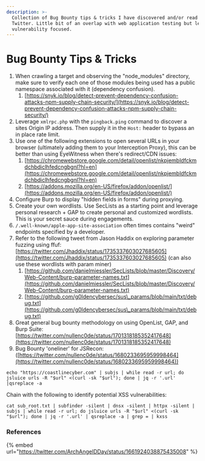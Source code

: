 ```yaml
---
description: >-
  Collection of Bug Bounty tips & tricks I have discovered and/or read on
  Twitter. Little bit of an overlap with web application testing but less
  vulnerability focused.
---
```


# Bug Bounty Tips & Tricks



1. When crawling a target and observing the "node\_modules" directory, make sure to verify each one of those modules being used has a public namespace associated with it (dependency confusion).
   1. [https://snyk.io/blog/detect-prevent-dependency-confusion-attacks-npm-supply-chain-security/](https://snyk.io/blog/detect-prevent-dependency-confusion-attacks-npm-supply-chain-security/)
2. Leverage `xmlrpc.php` with the `pingback.ping` command to discover a sites Origin IP address. Then supply it in the `Host:` header to bypass an in place rate limit.
3. Use one of the following extensions to open several URLs in your browser (ultimately adding them to your Interception Proxy), this can be better than using EyeWitness when there's redirect/CDN issues:
   1. [https://chromewebstore.google.com/detail/openlist/nkpjembldfckmdchbdiclhfedcngbgnl?hl=en](https://chromewebstore.google.com/detail/openlist/nkpjembldfckmdchbdiclhfedcngbgnl?hl=en)
   2. [https://addons.mozilla.org/en-US/firefox/addon/openlist/](https://addons.mozilla.org/en-US/firefox/addon/openlist/)
4. Configure Burp to display "hidden fields in forms" during proxying.
5. Create your own wordlists. Use SecLists as a starting point and leverage personal research + GAP to create personal and customized wordlists. This is your secret sauce during engagements.
6. `/.well-known/apple-app-site-association` often times contains "weird" endpoints specified by a developer.
7. Refer to the following tweet from Jason Haddix on exploring parameter fuzzing using ffuf: [https://twitter.com/Jhaddix/status/1735337603027685605](https://twitter.com/Jhaddix/status/1735337603027685605) (can also use these wordlists with param miner)
   1. [https://github.com/danielmiessler/SecLists/blob/master/Discovery/Web-Content/burp-parameter-names.txt](https://github.com/danielmiessler/SecLists/blob/master/Discovery/Web-Content/burp-parameter-names.txt)
   2. [https://github.com/g0ldencybersec/sus\_params/blob/main/txt/debug.txt](https://github.com/g0ldencybersec/sus\_params/blob/main/txt/debug.txt)
8. Great general bug bounty methodology on using OpenList, GAP, and Burp Suite: [https://twitter.com/nullenc0de/status/1701318185352417648](https://twitter.com/nullenc0de/status/1701318185352417648)
9. Bug Bounty 'oneliner' for JSRecon:  ([https://twitter.com/nullenc0de/status/1680233695959998464](https://twitter.com/nullenc0de/status/1680233695959998464))

```
echo "https://coastlinecyber.com" | subjs | while read -r url; do jsluice urls -R "$url" <(curl -sk "$url"); done | jq -r '.url' |qsreplace -a 
```

Chain with the following to identify potential XSS vulnerabilities:

```
cat sub_root.txt | subfinder -silent | dnsx -silent | httpx -silent | subjs | while read -r url; do jsluice urls -R "$url" <(curl -sk "$url"); done | jq -r '.url' | qsreplace -a | grep = | kxss
```

### References

{% embed url="https://twitter.com/ArchAngelDDay/status/1661924038875435008" %}

